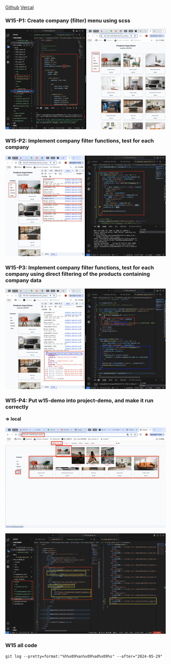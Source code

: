 [Github](https://github.com/liangyu9103/1122-js-demo_31.git)
[Vercal](https://vercel.com/liangyu9103s-projects/1122-js-demo-31)

### W15-P1: Create company (filter) menu using scss

![](w15-p1.png)

### W15-P2: Implement company filter functions, test for each company

![](w15-p2.png)

### W15-P3: Implement company filter functions, test for each company using direct filtering of the products containing company data

![](w15-p3.png)

### W15-P4: Put w15-demo into project-demo, and make it run correctly

#### => local

![](w15-p4-1.png)

![](w15-p4-2.png)

### W15 all code

```
git log --pretty=format:"%h%x09%an%x09%ad%x09%s" --after="2024-05-29"


```
